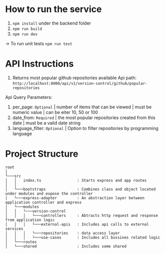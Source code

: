 # How to run the service

1. `npm install` under the backend folder
2. `npm run build `
3. `npm run dev`

-> To run unit tests `npm run test`

# API Instructions

1. Returns most popular github repositories available
   Api path: `http://localhost:8000/api/v1/version-control/github/popular-repositories`

Api Query Parameters:

1. per_page: `Optional` | number of items that can be viewed | must be numeric value | can be eiter 10, 50 or 100
2. date_from: `Required` | the most popular repositories created from this date | must be a valid date string
3. language_filter: `Optional` | Option to filter repositories by programming language

# Project Structure

```
root
│
└───src
│   │   index.ts                : Starts express and app routes
│   │
│   └───bootstraps              : Combines class and object located under modules and expose the controller
│   └───express-adapter         : An abstraction layer between application controller and express
│   └───modules
│   │   └───version-control
│   │   │   └───controllers     : Abtracts http request and response from application logic
│   │   │   └───external-apis   : Includes api calls to external services
│   │   │   └───repositories    : data access layer
│   │   │   └───use-cases       : Includes all bussines related logic
│   └───routes
│   └───shared                  : Includes some shared

```
